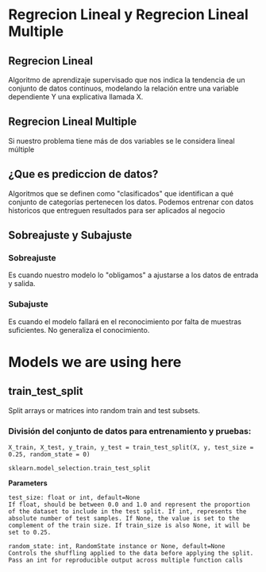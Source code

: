 # Regrecion Lineal y Regrecion Lineal Multiple

## Regrecion Lineal
Algoritmo de aprendizaje supervisado que nos indica la tendencia de un conjunto de datos continuos, modelando la relación entre una
variable dependiente Y una explicativa llamada X.

## Regrecion Lineal Multiple
Si nuestro problema tiene más de dos variables se le considera lineal múltiple

## ¿Que es prediccion de datos?
Algoritmos que se definen como "clasificados" que identifican a qué conjunto de categorías pertenecen los datos.
Podemos entrenar con datos historicos que entreguen resultados para ser aplicados al negocio

## Sobreajuste y Subajuste

### Sobreajuste
Es cuando nuestro modelo lo "obligamos" a ajustarse a los datos de entrada y salida.

### Subajuste
Es cuando el modelo fallará en el reconocimiento por falta de muestras suficientes. No generaliza el
conocimiento.

# Models we are using here

## train_test_split
Split arrays or matrices into random train and test subsets.

### División del conjunto de datos para entrenamiento y pruebas:
`X_train, X_test, y_train, y_test = train_test_split(X, y, test_size = 0.25, random_state = 0)`

`sklearn.model_selection.train_test_split`

**Parameters**

```
test_size: float or int, default=None
If float, should be between 0.0 and 1.0 and represent the proportion of the dataset to include in the test split. If int, represents the absolute number of test samples. If None, the value is set to the complement of the train size. If train_size is also None, it will be set to 0.25.
```

```
random_state: int, RandomState instance or None, default=None
Controls the shuffling applied to the data before applying the split. Pass an int for reproducible output across multiple function calls
```

